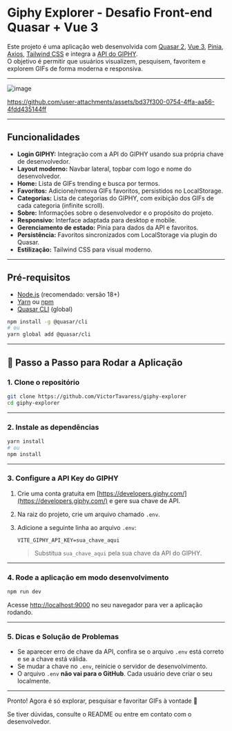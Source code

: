 # Giphy Explorer - Desafio Front-end Quasar + Vue 3

Este projeto é uma aplicação web desenvolvida com [Quasar 2](https://quasar.dev/), [Vue 3](https://vuejs.org/), [Pinia](https://pinia.vuejs.org/), [Axios](https://axios-http.com/), [Tailwind CSS](https://tailwindcss.com/) e integra a [API do GIPHY](https://developers.giphy.com/).  
O objetivo é permitir que usuários visualizem, pesquisem, favoritem e explorem GIFs de forma moderna e responsiva.

---
![image](https://github.com/user-attachments/assets/d38ec583-f77f-457f-aeac-2081fa62b5cd)



https://github.com/user-attachments/assets/bd37f300-0754-4ffa-aa56-4fdd435144ff



---

## Funcionalidades

- **Login GIPHY:** Integração com a API do GIPHY usando sua própria chave de desenvolvedor.
- **Layout moderno:** Navbar lateral, topbar com logo e nome do desenvolvedor.
- **Home:** Lista de GIFs trending e busca por termos.
- **Favoritos:** Adicione/remova GIFs favoritos, persistidos no LocalStorage.
- **Categorias:** Lista de categorias do GIPHY, com exibição dos GIFs de cada categoria (infinite scroll).
- **Sobre:** Informações sobre o desenvolvedor e o propósito do projeto.
- **Responsivo:** Interface adaptada para desktop e mobile.
- **Gerenciamento de estado:** Pinia para dados da API e favoritos.
- **Persistência:** Favoritos sincronizados com LocalStorage via plugin do Quasar.
- **Estilização:** Tailwind CSS para visual moderno.

---

## Pré-requisitos

- [Node.js](https://nodejs.org/) (recomendado: versão 18+)
- [Yarn](https://yarnpkg.com/) ou [npm](https://www.npmjs.com/)
- [Quasar CLI](https://quasar.dev/start/installation) (global)

```bash
npm install -g @quasar/cli
# ou
yarn global add @quasar/cli
```

---

## 🚀 Passo a Passo para Rodar a Aplicação

### 1. **Clone o repositório**

```bash
git clone https://github.com/VictorTavaress/giphy-explorer
cd giphy-explorer
```

---

### 2. **Instale as dependências**

```bash
yarn install
# ou
npm install
```

---

### 3. **Configure a API Key do GIPHY**

1. Crie uma conta gratuita em [https://developers.giphy.com/](https://developers.giphy.com/) e gere sua chave de API.
2. Na raiz do projeto, crie um arquivo chamado `.env`.
3. Adicione a seguinte linha ao arquivo `.env`:

   ```
   VITE_GIPHY_API_KEY=sua_chave_aqui
   ```

   > Substitua `sua_chave_aqui` pela sua chave da API do GIPHY.

---

### 4. **Rode a aplicação em modo desenvolvimento**

```bash
npm run dev
```

Acesse [http://localhost:9000](http://localhost:9000) no seu navegador para ver a aplicação rodando.

---

### 5. **Dicas e Solução de Problemas**

- Se aparecer erro de chave da API, confira se o arquivo `.env` está correto e se a chave está válida.
- Se mudar a chave no `.env`, reinicie o servidor de desenvolvimento.
- O arquivo `.env` **não vai para o GitHub**. Cada usuário deve criar o seu localmente.

---

Pronto! Agora é só explorar, pesquisar e favoritar GIFs à vontade 🚀

Se tiver dúvidas, consulte o README ou entre em contato com o desenvolvedor.
